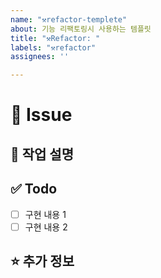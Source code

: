 ```yaml
---
name: "⚒️refactor-templete"
about: 기능 리팩토링시 사용하는 템플릿
title: "⚒️Refactor: "
labels: "⚒️refactor"
assignees: ''

---
```


# 🚀 Issue

## 🌟 작업 설명
<!-- 작업할 내용을 작성해주세요. -->

## ✅ Todo

- [ ] 구현 내용 1
- [ ] 구현 내용 2

## ⭐️ 추가 정보
<!-- 추가로 공유할 정보를 알려주세요. -->
